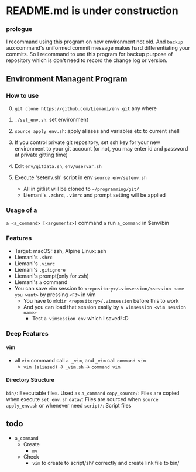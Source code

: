 # README.md is under construction

### prologue

I recommand using this program on new environment not old. And `backup` aux command's uniformed commit message makes hard differentiating your commits. So I recommand to use this program for backup purpose of repository which is don't need to record the change log or version.



## Environment Managent Program

### How to use

0. `git clone https://github.com/Liemani/env.git` any where
1. `./set_env.sh`: set environment
2. `source apply_env.sh`: apply aliases and variables etc to current shell

1. If you control private git repository, set ssh key for your new environment to your git account (or not, you may enter id and password at private gitting time)
2. Edit `env/gitdata.sh`, `env/uservar.sh`
3. Execute 'setenv.sh' script in env `source env/setenv.sh`
    - All in gitlist will be cloned to `~/programming/git/`
    - Liemani's `.zshrc`, `.vimrc` and prompt setting will be applied

### Usage of a

`a <a_command> [<arguments>]`
command `a` run `a_command` in $env/bin

### Features

- Target: macOS::zsh, Alpine Linux::ash
- Liemani's `.shrc`
- Liemani's `.vimrc`
- Liemani's `.gitignore`
- Liemani's prompt(only for zsh)
- Liemani's `a` command
- You can save vim session to `<repository>/.vimsession/<session name you want>` by pressing `<F3>` in vim
  - You have to `mkdir <repository>/.vimsession` before this to work
  - And you can load that session easily by `a vimsession <vim session name>`
    - Test `a vimsession env` which I saved! :D

### Deep Features

#### vim

- all `vim` command call `a _vim`, and `_vim` call `command vim`
  - `vim (aliased)` -> `_vim.sh` -> `command vim`

#### Directory Structure

`bin/`: Executable files. Used as `a_command`
`copy_source/`: Files are copied when execute `set_env.sh`
`data/`: Files are sourced when `source apply_env.sh` or whenever need
`script/`: Script files

## todo

- `a_command`
  - Create
    - `mv`
  - Check
    - `vim` to create to script/sh/ correctly and create link file to bin/
